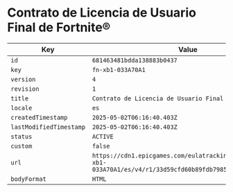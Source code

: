 # Contrato de Licencia de Usuario Final de Fortnite®

| Key | Value |
| --- | ----- |
| `id` | `681463481bdda138883b0437` |
| `key` | `fn-xb1-033A70A1` |
| `version` | `4` |
| `revision` | `1` |
| `title` | `Contrato de Licencia de Usuario Final de Fortnite®` |
| `locale` | `es` |
| `createdTimestamp` | `2025-05-02T06:16:40.403Z` |
| `lastModifiedTimestamp` | `2025-05-02T06:16:40.403Z` |
| `status` | `ACTIVE` |
| `custom` | `false` |
| `url` | `https://cdn1.epicgames.com/eulatracking-download/fn-xb1-033A70A1/es/v4/r1/33d59cfd60b89fdb798537a30cb73356.pdf` |
| `bodyFormat` | `HTML` |
